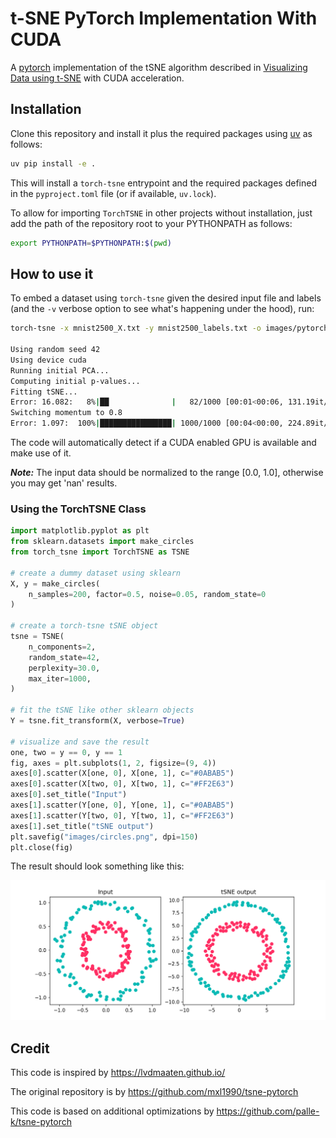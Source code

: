 # t-SNE PyTorch Implementation With CUDA

A [pytorch](https://pytorch.org) implementation of the tSNE algorithm described in [Visualizing Data using t-SNE](https://lvdmaaten.github.io/publications/papers/JMLR_2014.pdf) with CUDA acceleration.

## Installation

Clone this repository and install it plus the required packages using [uv](https://docs.astral.sh/uv) as follows:

```bash
uv pip install -e .
```

This will install a `torch-tsne` entrypoint and the required packages defined in the `pyproject.toml` file (or if available, `uv.lock`).

To allow for importing `TorchTSNE` in other  projects without installation, just add the path of the repository root to your PYTHONPATH as follows:

```bash
export PYTHONPATH=$PYTHONPATH:$(pwd)
```

## How to use it

To embed a dataset using `torch-tsne` given the desired input file and labels (and the `-v` verbose option to see what's happening under the hood), run:

```bash
torch-tsne -x mnist2500_X.txt -y mnist2500_labels.txt -o images/pytorch.png -v

Using random seed 42
Using device cuda
Running initial PCA...
Computing initial p-values...
Fitting tSNE...
Error: 16.082:   8%|██              |   82/1000 [00:01<00:06, 131.19it/s]
Switching momentum to 0.8
Error: 1.097:  100%|████████████████| 1000/1000 [00:04<00:00, 224.89it/s]
```

The code will automatically detect if a CUDA enabled GPU is available and make use of it.

***Note:*** The input data should be normalized to the range [0.0, 1.0], otherwise you may get 'nan' results.

### Using the TorchTSNE Class

```python
import matplotlib.pyplot as plt
from sklearn.datasets import make_circles
from torch_tsne import TorchTSNE as TSNE

# create a dummy dataset using sklearn
X, y = make_circles(
    n_samples=200, factor=0.5, noise=0.05, random_state=0
)

# create a torch-tsne tSNE object
tsne = TSNE(
    n_components=2,
    random_state=42,
    perplexity=30.0,
    max_iter=1000,
)

# fit the tSNE like other sklearn objects
Y = tsne.fit_transform(X, verbose=True)

# visualize and save the result
one, two = y == 0, y == 1
fig, axes = plt.subplots(1, 2, figsize=(9, 4))
axes[0].scatter(X[one, 0], X[one, 1], c="#0ABAB5")
axes[0].scatter(X[two, 0], X[two, 1], c="#FF2E63")
axes[0].set_title("Input")
axes[1].scatter(Y[one, 0], Y[one, 1], c="#0ABAB5")
axes[1].scatter(Y[two, 0], Y[two, 1], c="#FF2E63")
axes[1].set_title("tSNE output")
plt.savefig("images/circles.png", dpi=150)
plt.close(fig)
```

The result should look something like this:

![circles](images/circles.png)

## Credit

This code is inspired by https://lvdmaaten.github.io/

The original repository is by https://github.com/mxl1990/tsne-pytorch

This code is based on additional optimizations by https://github.com/palle-k/tsne-pytorch
